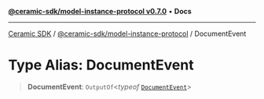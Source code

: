 [**@ceramic-sdk/model-instance-protocol v0.7.0**](../README.md) • **Docs**

***

[Ceramic SDK](../../../README.md) / [@ceramic-sdk/model-instance-protocol](../README.md) / DocumentEvent

# Type Alias: DocumentEvent

> **DocumentEvent**: `OutputOf`\<*typeof* [`DocumentEvent`](../variables/DocumentEvent.md)\>
